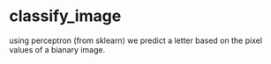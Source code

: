 # classify_image

using perceptron (from sklearn) we predict a letter based on the pixel values of a bianary image.


